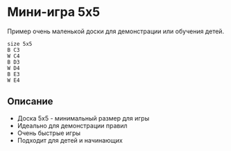 # Мини-игра 5x5

Пример очень маленькой доски для демонстрации или обучения детей.

```goboard
size 5x5
B C3
W C4
B D3
W D4
B E3
W E4
```

## Описание

- Доска 5x5 - минимальный размер для игры
- Идеально для демонстрации правил
- Очень быстрые игры
- Подходит для детей и начинающих
